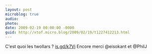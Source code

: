 ```yaml
---
layout: post
microblog: true
audio: 
photo: 
date: 2009-02-19 00:00:00 -0000
guid: http://xtof.micro.blog/2009/02/19/t1227412213.html
---
```

C'est quoi les twollars ?  [is.gd/k7Vj](http://is.gd/k7Vj)  Encore merci @eisokant et @PhilJ
